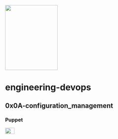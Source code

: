 <img src="https://blog.holbertonschool.com/wp-content/uploads/2020/04/unnamed-2.png" width="170" height="210">

# engineering-devops

## 0x0A-configuration_management

### Puppet
<img src="https://www.ochobitshacenunbyte.com/wp-content/uploads/2016/10/Puppet-image-mini.jpg" width="30" height="20">
